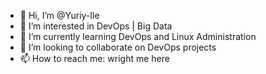 - 👋 Hi, I’m @Yuriy-Ile
- 👀 I’m interested in DevOps | Big Data
- 🌱 I’m currently learning DevOps and Linux Administration
- 💞️ I’m looking to collaborate on DevOps projects
- 📫 How to reach me: wright me here

<!---
Yuriy-Ile/Yuriy-Ile is a ✨ special ✨ repository because its `README.md` (this file) appears on your GitHub profile.
You can click the Preview link to take a look at your changes.
--->
